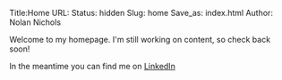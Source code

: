 Title:Home
URL:
Status: hidden
Slug: home
Save_as: index.html
Author: Nolan Nichols

Welcome to my homepage. I'm still working on content, so check back soon!

In the meantime you can find me on [LinkedIn](http://www.linkedin.com/in/nolannichols/)
